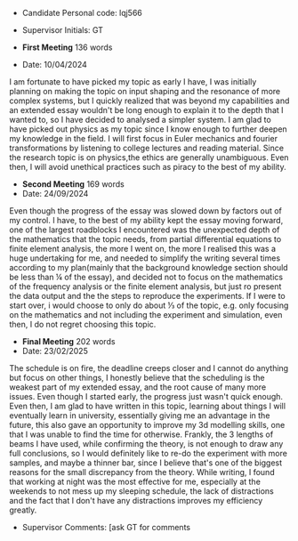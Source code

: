 - Candidate Personal code: lqj566
- Supervisor Initials: GT

- **First Meeting** 136 words
- Date: 10/04/2024

I am fortunate to have picked my topic as early I have, I was initially planning on making the topic on input shaping and the resonance of more complex systems, but I quickly realized that was beyond my capabilities and an extended essay wouldn't be long enough to explain it to the depth that I wanted to, so I have decided to analysed a simpler system.
I am glad to have picked out physics as my topic since I know enough to further deepen my knowledge in the field. I will first focus in Euler mechanics and fourier transformations by listening to college lectures and reading material.
Since the research topic is on physics,the ethics are generally unambiguous. Even then, I will avoid unethical practices such as piracy to the best of my ability.


- **Second Meeting** 169 words
- Date: 24/09/2024

Even though the progress of the essay was slowed down by factors out of my control. I have, to the best of my ability kept the essay moving forward, one of the largest roadblocks I encountered was the unexpected depth of the mathematics that the topic needs, from partial differential equations to finite element analysis, the more I went on, the more I realised this was a huge undertaking for me, and needed to simplify the writing several times according to my plan(mainly that the background knowledge section should be less than ¼ of the essay), and decided not to focus on the mathematics of the frequency analysis or the finite element analysis, but just ro present the data output and the the steps to reproduce the experiments. If I were to start over, i would choose to only do about ⅓ of the topic, e.g. only focusing on the mathematics and not including the experiment and simulation, even then, I do not regret choosing this topic.


- **Final Meeting** 202 words
- Date: 23/02/2025

The schedule is on fire, the deadline creeps closer and I cannot do anything but focus on other things, I honestly believe that the scheduling is the weakest part of my extended essay, and the root cause of many more issues. Even though I started early, the progress just wasn't quick enough. Even then, I am glad to have written in this topic, learning about things I will eventually learn in university, essentially giving me an advantage in the future, this also gave an opportunity to improve my 3d modelling skills, one that I was unable to find the time for otherwise. Frankly, the 3 lengths of beams I have used, while confirming the theory, is not enough to draw any full conclusions, so I would definitely like to re-do the experiment with more samples, and maybe a thinner bar, since I believe that's one of the biggest reasons for the small discrepancy from the theory.
While writing, I found that working at night was the most effective for me, especially at the weekends to not mess up my sleeping schedule, the lack of distractions and the fact that I don't have any distractions improves my efficiency greatly.


- Supervisor Comments: 
[ask GT for comments
